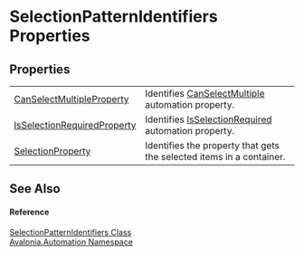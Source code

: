 # SelectionPatternIdentifiers Properties




## Properties
<table>
<tr>
<td><a href="P_Avalonia_Automation_SelectionPatternIdentifiers_CanSelectMultipleProperty">CanSelectMultipleProperty</a></td>
<td>Identifies <a href="P_Avalonia_Automation_Provider_ISelectionProvider_CanSelectMultiple">CanSelectMultiple</a> automation property.</td>
</tr>
<tr>
<td><a href="P_Avalonia_Automation_SelectionPatternIdentifiers_IsSelectionRequiredProperty">IsSelectionRequiredProperty</a></td>
<td>Identifies <a href="P_Avalonia_Automation_Provider_ISelectionProvider_IsSelectionRequired">IsSelectionRequired</a> automation property.</td>
</tr>
<tr>
<td><a href="P_Avalonia_Automation_SelectionPatternIdentifiers_SelectionProperty">SelectionProperty</a></td>
<td>Identifies the property that gets the selected items in a container.</td>
</tr>
</table>

## See Also


#### Reference
<a href="T_Avalonia_Automation_SelectionPatternIdentifiers">SelectionPatternIdentifiers Class</a>  
<a href="N_Avalonia_Automation">Avalonia.Automation Namespace</a>  

